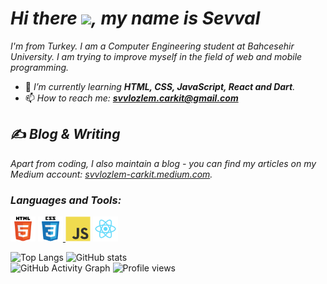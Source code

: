 # *Hi there <img src="https://raw.githubusercontent.com/MartinHeinz/MartinHeinz/master/wave.gif" width="30px">, my name is Sevval*

*I'm from Turkey. I am a Computer Engineering student at Bahcesehir University. I am trying to improve myself in the field of web and mobile programming.*

- 🌱 *I’m currently learning <b>HTML, CSS, JavaScript, React and Dart</b>.*
- 📫 *How to reach me: **svvlozlem.carkit@gmail.com***

## &#x270d; *Blog & Writing*

*Apart from coding, I also maintain a blog - you can find my articles on my Medium account: [svvlozlem-carkit.medium.com](https://svvlozlem-carkit.medium.com/).*

*<h3 align="left">Languages and Tools:</h3>*
<p align="left">
<a href="https://www.w3.org/html/" target="_blank"> <img src="https://raw.githubusercontent.com/devicons/devicon/master/icons/html5/html5-original-wordmark.svg" alt="html5" width="40" height="40"/></a> 
<a href="https://www.w3schools.com/css/" target="_blank"> <img src="https://raw.githubusercontent.com/devicons/devicon/master/icons/css3/css3-original-wordmark.svg" alt="css3" width="40" height="40"/> 
<a href="https://developer.mozilla.org/en-US/docs/Web/JavaScript" target="_blank"><img src="https://raw.githubusercontent.com/devicons/devicon/master/icons/javascript/javascript-original.svg" alt="javascript" width="40" height="40"/></a>
<a href="https://reactjs.org/" target="_blank"><img width="40" height="40" src="https://raw.githubusercontent.com/github/explore/80688e429a7d4ef2fca1e82350fe8e3517d3494d/topics/react/react.png"></a>
  
![Top Langs](https://github-readme-stats.vercel.app/api/top-langs/?username=svvlcrkt)
![GitHub stats](https://github-readme-stats.vercel.app/api?username=svvlcrkt&show_icons=true)  
![GitHub Activity Graph](https://activity-graph.herokuapp.com/graph?username=svvlcrkt) 
![Profile views](https://gpvc.arturio.dev/svvlcrkt) 










